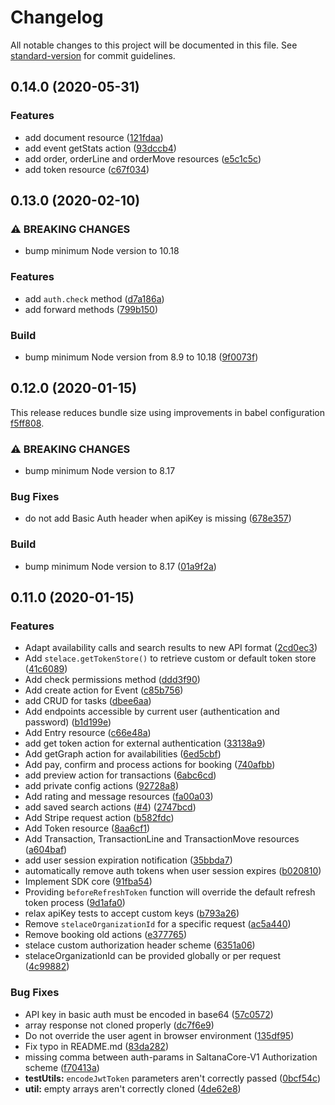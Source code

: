 # Changelog

All notable changes to this project will be documented in this file. See
[standard-version](https://github.com/conventional-changelog/standard-version)
for commit guidelines.

## 0.14.0 (2020-05-31)

### Features

- add document resource
  ([121fdaa](https://github.com/stelace/stelace.js/commit/121fdaa88de347144954ff62030866f475fe197a))
- add event getStats action
  ([93dccb4](https://github.com/stelace/stelace.js/commit/93dccb4819a625eb4eb41246be3e753c3255ede4))
- add order, orderLine and orderMove resources
  ([e5c1c5c](https://github.com/stelace/stelace.js/commit/e5c1c5c02e5d40306d19fffc034d8fef24ea7f07))
- add token resource
  ([c67f034](https://github.com/stelace/stelace.js/commit/c67f034c184fdfd3646c6d01d85973e70e802a99))

## 0.13.0 (2020-02-10)

### ⚠ BREAKING CHANGES

- bump minimum Node version to 10.18

### Features

- add `auth.check` method
  ([d7a186a](https://github.com/stelace/stelace.js/commit/d7a186a2b3c347e082eaac6f4f25c5589735ab02))
- add forward methods
  ([799b150](https://github.com/stelace/stelace.js/commit/799b150fb1696cf9ca73df7aec917a83932969a9))

### Build

- bump minimum Node version from 8.9 to 10.18
  ([9f0073f](https://github.com/stelace/stelace.js/commit/9f0073f7d8b8f9a708e803f2bfcdf5058e7844d0))

## 0.12.0 (2020-01-15)

This release reduces bundle size using improvements in babel configuration
[f5ff808](https://github.com/stelace/stelace.js/commit/f5ff808735e6aa3ba60aa76d185f5667b08da35c).

### ⚠ BREAKING CHANGES

- bump minimum Node version to 8.17

### Bug Fixes

- do not add Basic Auth header when apiKey is missing
  ([678e357](https://github.com/stelace/stelace.js/commit/678e35777323879a8b6a0933338307b72e9061c5))

### Build

- bump minimum Node version to 8.17
  ([01a9f2a](https://github.com/stelace/stelace.js/commit/01a9f2ade002d2e3f4703ee5af068b805f76dda3))

## 0.11.0 (2020-01-15)

### Features

- Adapt availability calls and search results to new API format
  ([2cd0ec3](https://github.com/stelace/stelace.js/commit/2cd0ec34fa09af38ec335e3d7e9b84c221e7ed16))
- Add `stelace.getTokenStore()` to retrieve custom or default token store
  ([41c6089](https://github.com/stelace/stelace.js/commit/41c60892edf77a697556c5aa6a3ba42fe3b44d77))
- Add check permissions method
  ([ddd3f90](https://github.com/stelace/stelace.js/commit/ddd3f90b892613d03629fb4fcf648e8a19723aad))
- Add create action for Event
  ([c85b756](https://github.com/stelace/stelace.js/commit/c85b756cdb3ccb8366d5591b47e6f8b6edd25729))
- add CRUD for tasks
  ([dbee6aa](https://github.com/stelace/stelace.js/commit/dbee6aac8feb8f88d8540daa42b64b6f518c6dc8))
- Add endpoints accessible by current user (authentication and password)
  ([b1d199e](https://github.com/stelace/stelace.js/commit/b1d199e17ff448d7cbd2b732149ddca133d9a89c))
- Add Entry resource
  ([c66e48a](https://github.com/stelace/stelace.js/commit/c66e48a9e044b38bbddf7dc1e2d7fdfc33ad7c9e))
- add get token action for external authentication
  ([33138a9](https://github.com/stelace/stelace.js/commit/33138a9930d722add2dbc1064cedc6f244a48fb7))
- Add getGraph action for availabilities
  ([6ed5cbf](https://github.com/stelace/stelace.js/commit/6ed5cbf0135bcfacf7f59927ef4f59f72d143acf))
- Add pay, confirm and process actions for booking
  ([740afbb](https://github.com/stelace/stelace.js/commit/740afbb84c876e0b31a87ac234e302ec4c1e1a2c))
- add preview action for transactions
  ([6abc6cd](https://github.com/stelace/stelace.js/commit/6abc6cd69d23640e241085ec439a363b4bf96e40))
- add private config actions
  ([92728a8](https://github.com/stelace/stelace.js/commit/92728a866124ab897880dd65867ddca7f0f863a5))
- Add rating and message resources
  ([fa00a03](https://github.com/stelace/stelace.js/commit/fa00a03240b20ca19330dd52def69fdd81fef39e))
- add saved search actions
  ([#4](https://github.com/stelace/stelace.js/issues/4))
  ([2747bcd](https://github.com/stelace/stelace.js/commit/2747bcdfba132652976d8b8008df41ff3f22866d))
- Add Stripe request action
  ([b582fdc](https://github.com/stelace/stelace.js/commit/b582fdcfc7f0730f917cc47d7ad041b12dec87b8))
- Add Token resource
  ([8aa6cf1](https://github.com/stelace/stelace.js/commit/8aa6cf1342bfb49d9a397f57814031207c2499ab))
- Add Transaction, TransactionLine and TransactionMove resources
  ([a604baf](https://github.com/stelace/stelace.js/commit/a604bafb79c2b8871d398f5e757ac8622a2f0d92))
- add user session expiration notification
  ([35bbda7](https://github.com/stelace/stelace.js/commit/35bbda719d4bff96ddb432fc75ca7aad321fa1cf))
- automatically remove auth tokens when user session expires
  ([b020810](https://github.com/stelace/stelace.js/commit/b020810467ea7c71910ae50c12f20ed1a39c6ec2))
- Implement SDK core
  ([91fba54](https://github.com/stelace/stelace.js/commit/91fba5419003c76a5f4f190e795477b2afcbbf3d))
- Providing `beforeRefreshToken` function will override the default refresh
  token process
  ([9d1afa0](https://github.com/stelace/stelace.js/commit/9d1afa0636a878661353ae204d5093474f0bad14))
- relax apiKey tests to accept custom keys
  ([b793a26](https://github.com/stelace/stelace.js/commit/b793a266a2551168c7480b02b57fa385576e2825))
- Remove `stelaceOrganizationId` for a specific request
  ([ac5a440](https://github.com/stelace/stelace.js/commit/ac5a440b494de44646ca81091187a95c4174ce48))
- Remove booking old actions
  ([e377765](https://github.com/stelace/stelace.js/commit/e377765101faeeb2aa66dc7752336118cc71fdeb))
- stelace custom authorization header scheme
  ([6351a06](https://github.com/stelace/stelace.js/commit/6351a062ce7d1710cc9b170b26cf6b363833b78d))
- stelaceOrganizationId can be provided globally or per request
  ([4c99882](https://github.com/stelace/stelace.js/commit/4c99882dc27b3322659137fcbaf2896a5bfd8f4a))

### Bug Fixes

- API key in basic auth must be encoded in base64
  ([57c0572](https://github.com/stelace/stelace.js/commit/57c0572f3838c115bd46c95a30e6743bbdf1700d))
- array response not cloned properly
  ([dc7f6e9](https://github.com/stelace/stelace.js/commit/dc7f6e93266a155bc95a12fb51b6701e11c71bec))
- Do not override the user agent in browser environment
  ([135df95](https://github.com/stelace/stelace.js/commit/135df951236f66f123dda56e43c537069b01081d))
- Fix typo in README.md
  ([83da282](https://github.com/stelace/stelace.js/commit/83da282ce1abcbd965f6b04863471222db2a8058))
- missing comma between auth-params in SaltanaCore-V1 Authorization scheme
  ([f70413a](https://github.com/stelace/stelace.js/commit/f70413a053618db54e163d55e6a64cdabe888641))
- **testUtils:** `encodeJwtToken` parameters aren't correctly passed
  ([0bcf54c](https://github.com/stelace/stelace.js/commit/0bcf54c590124fdb2dc544c7da84f1526f5fe1b9))
- **util:** empty arrays aren't correctly cloned
  ([4de62e8](https://github.com/stelace/stelace.js/commit/4de62e884ea96ee573f998d9381c2f42a83130be))
